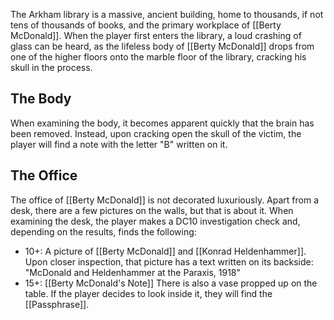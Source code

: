 
The Arkham library is a massive, ancient building, home to thousands, if not tens of thousands of books, and the primary workplace of [[Berty McDonald]]. When the player first enters the library, a loud crashing of glass can be heard, as the lifeless body of [[Berty McDonald]] drops from one of the higher floors onto the marble floor of the library, cracking his skull in the process.

## The Body
When examining the body, it becomes apparent quickly that the brain has been removed. Instead, upon cracking open the skull of the victim, the player will find a note with the letter "B" written on it.

## The Office
The office of [[Berty McDonald]] is not decorated luxuriously. Apart from a desk, there are a few pictures on the walls, but that is about it. When examining the desk, the player makes a DC10 investigation check and, depending on the results, finds the following:
- 10+: A picture of [[Berty McDonald]] and [[Konrad Heldenhammer]]. Upon closer inspection, that picture has a text written on its backside: "McDonald and Heldenhammer at the Paraxis, 1918"
- 15+: [[Berty McDonald's Note]]
There is also a vase propped up on the table. If the player decides to look inside it, they will find the [[Passphrase]].
